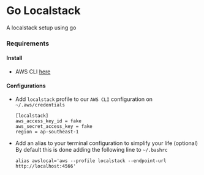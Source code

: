 # Go Localstack
A localstack setup using go

### Requirements



#### Install
 - AWS CLI [here](https://aws.amazon.com/cli/)

#### Configurations

  - Add `localstack` profile to our `AWS CLI` configuration on `~/.aws/credentials`

    ```
    [localstack]
    aws_access_key_id = fake
    aws_secret_access_key = fake
    region = ap-southeast-1
    ```

  - Add an alias to your terminal configuration to simplify your life (optional)  
    By default this is done adding the following line to `~/.bashrc`

      ```
      alias awslocal='aws --profile localstack --endpoint-url http://localhost:4566'
      ```
